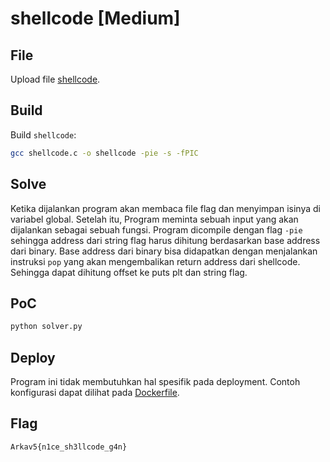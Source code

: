 # shellcode [Medium]

## File

Upload file [shellcode](shellcode).

## Build

Build `shellcode`:
```sh
gcc shellcode.c -o shellcode -pie -s -fPIC
```

## Solve

Ketika dijalankan program akan membaca file flag dan menyimpan isinya di variabel global. Setelah itu, Program meminta sebuah input yang akan dijalankan sebagai sebuah fungsi.
Program dicompile dengan flag `-pie` sehingga address dari string flag harus dihitung berdasarkan base address dari binary.
Base address dari binary bisa didapatkan dengan menjalankan instruksi `pop` yang akan mengembalikan return address dari shellcode. Sehingga dapat dihitung offset ke puts plt dan string flag.

## PoC

```sh
python solver.py
```

## Deploy

Program ini tidak membutuhkan hal spesifik pada deployment. Contoh konfigurasi dapat dilihat pada [Dockerfile](Dockerfile). 

## Flag
`Arkav5{n1ce_sh3llcode_g4n}`